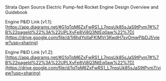 Strata Open Source Electric Pump-fed Rocket Engine Design Overview and Guidebook

Engine P&ID Link [v1.1]: [https://app.diagrams.net/#G1qTpM6ZxFwRS1_L7npsUk85sJaS9tPvm7#%7B%22pageId%22%3A%22UPLXvFe8Vi8Q3NtEq0aw%22%7D](https://drive.google.com/file/d/1i6hdYoIlaFKIMVr3KwdH7svOmwPibDJf/view?usp=sharing)

Engine P&ID Link [v1.2]: [https://app.diagrams.net/#G1qTpM6ZxFwRS1_L7npsUk85sJaS9tPvm7#%7B%22pageId%22%3A%22UPLXvFe8Vi8Q3NtEq0aw%22%7D](https://drive.google.com/file/d/1qTpM6ZxFwRS1_L7npsUk85sJaS9tPvm7/view?usp=sharing)
